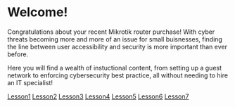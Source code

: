 # Welcome!

Congratulations about your recent Mikrotik router purchase! With cyber threats becoming more and more of an issue for small buisnesses, finding the line between user accessibility and security is more important than ever before. 

Here you will find a wealth of instuctional content, from setting up a guest network to enforcing cybersecurity best practice, all without needing to hire an IT specialist!

<a href="pages/Lesson1.html">Lesson1</a>
<a href="pages/Lesson2.html">Lesson2</a>
<a href="pages/Lesson3.html">Lesson3</a>
<a href="pages/Lesson4.html">Lesson4</a>
<a href="pages/Lesson5.html">Lesson5</a>
<a href="pages/Lesson6.html">Lesson6</a>
<a href="pages/Lesson7.html">Lesson7</a>



